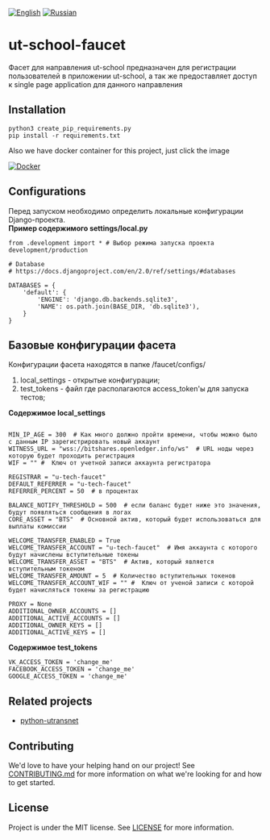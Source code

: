 [![English](https://thumb.ibb.co/jDrVkd/gb.png)](README.md) [![Russian](https://thumb.ibb.co/cjYMrJ/ru.png)](README.ru.md)    

# ut-school-faucet
Фасет для направления ut-school предназначен для регистрации пользователей в приложении ut-school, а так же предоставляет доступ к single page application для данного направления

## Installation
```
python3 create_pip_requirements.py
pip install -r requirements.txt
```

Also we have docker container for this project, just click the image

[![Docker](https://www.docker.com/sites/default/files/horizontal.png)](https://github.com/u-transnet/utschool-dockerfiles)


## Configurations

Перед запуском необходимо определить локальные конфигурации Django-проекта.</br>
**Пример содержимого settings/local.py**
```
from .development import * # Выбор режима запуска проекта development/production

# Database
# https://docs.djangoproject.com/en/2.0/ref/settings/#databases

DATABASES = {
    'default': {
        'ENGINE': 'django.db.backends.sqlite3',
        'NAME': os.path.join(BASE_DIR, 'db.sqlite3'),
    }
}

```


## Базовые конфигурации фасета
Конфигурации фасета находятся в папке /faucet/configs/
1) local_settings - открытые конфигурации; 
2) test_tokens - файл где располагаются access_token'ы для запуска тестов;
 
 **Содержимое local_settings**
 ```

MIN_IP_AGE = 300  # Как много должно пройти времени, чтобы можно было с данным IP зарегистрировать новый аккаунт
WITNESS_URL = "wss://bitshares.openledger.info/ws"  # URL ноды через которую будет проходить регистрация
WIF = "" #  Ключ от учетной записи аккаунта регистратора

REGISTRAR = "u-tech-faucet"
DEFAULT_REFERRER = "u-tech-faucet"
REFERRER_PERCENT = 50  # в процентах

BALANCE_NOTIFY_THRESHOLD = 500  # если баланс будет ниже это значения, будут появляться сообщения в логах
CORE_ASSET = "BTS"  # Основной актив, который будет использоваться для выплаты комиссии

WELCOME_TRANSFER_ENABLED = True
WELCOME_TRANSFER_ACCOUNT = "u-tech-faucet"  # Имя аккаунта с которого будут начислены вступительные токены
WELCOME_TRANSFER_ASSET = "BTS"  # Актив, который является вступительным токеном
WELCOME_TRANSFER_AMOUNT = 5  # Количество вступительных токенов
WELCOME_TRANSFER_ACCOUNT_WIF = "" #  Ключ от ученой записи с которой будет начисляться токены за регистрацию

PROXY = None
ADDITIONAL_OWNER_ACCOUNTS = []
ADDITIONAL_ACTIVE_ACCOUNTS = []
ADDITIONAL_OWNER_KEYS = []
ADDITIONAL_ACTIVE_KEYS = []
 ```
 
  **Содержимое test_tokens**
 ```
VK_ACCESS_TOKEN = 'change_me'
FACEBOOK_ACCESS_TOKEN = 'change_me'
GOOGLE_ACCESS_TOKEN = 'change_me'
 ```


## Related projects
- [python-utransnet](https://github.com/u-transnet/python-utransnet)

## Contributing
We'd love to have your helping hand on our project! See [CONTRIBUTING.md](CONTRIBUTING.md) for more information on what we're looking for and how to get started.

## License
Project is under the MIT license. See [LICENSE](LICENSE) for more information.
